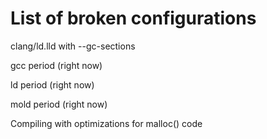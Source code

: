 # List of broken configurations

clang/ld.lld with --gc-sections

gcc period (right now)

ld period (right now)

mold period (right now)

Compiling with optimizations for malloc() code
